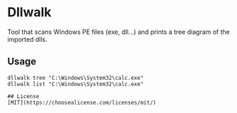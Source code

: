 # Dllwalk

Tool that scans Windows PE files (exe, dll...) and prints a tree diagram of the imported dlls.

## Usage

```batch
dllwalk tree "C:\Windows\System32\calc.exe"
dllwalk list "C:\Windows\System32\calc.exe"

## License
[MIT](https://choosealicense.com/licenses/mit/)